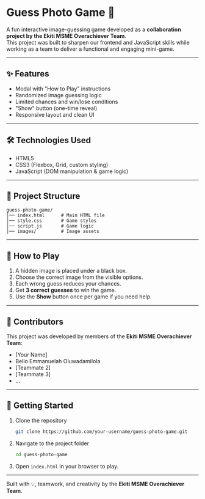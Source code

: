 # Guess Photo Game 🎯  

A fun interactive image-guessing game developed as a **collaboration project by the Ekiti MSME Overachiever Team**.  
This project was built to sharpen our frontend and JavaScript skills while working as a team to deliver a functional and engaging mini-game.  

---

## ✨ Features
- Modal with "How to Play" instructions  
- Randomized image guessing logic  
- Limited chances and win/lose conditions  
- "Show" button (one-time reveal)  
- Responsive layout and clean UI  

---

## 🛠️ Technologies Used
- HTML5  
- CSS3 (Flexbox, Grid, custom styling)  
- JavaScript (DOM manipulation & game logic)  

---

## 📂 Project Structure  
```
guess-photo-game/
│── index.html      # Main HTML file
│── style.css       # Game styles
│── script.js       # Game logic
│── images/         # Image assets
```

---

## 🎯 How to Play  
1. A hidden image is placed under a black box.  
2. Choose the correct image from the visible options.  
3. Each wrong guess reduces your chances.  
4. Get **3 correct guesses** to win the game.  
5. Use the **Show** button once per game if you need help.  

---

## 👥 Contributors
This project was developed by members of the **Ekiti MSME Overachiever Team**:  
- [Your Name]  
- Bello Emmanuelah Oluwadamilola 
- [Teammate 2]  
- [Teammate 3]  
- …  

---

## 🚀 Getting Started
1. Clone the repository  
   ```bash
   git clone https://github.com/your-username/guess-photo-game.git
   ```
2. Navigate to the project folder  
   ```bash
   cd guess-photo-game
   ```
3. Open `index.html` in your browser to play.  


---
Built with 💡, teamwork, and creativity by the **Ekiti MSME Overachiever Team**.
